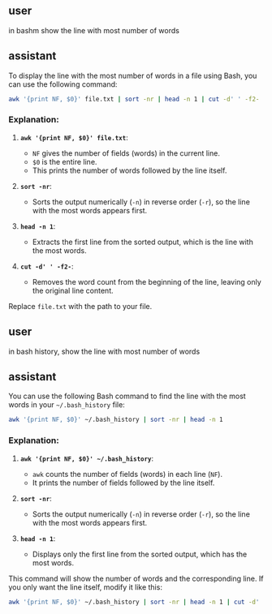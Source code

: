 ## user
in bashm show the line with most number of words
## assistant

To display the line with the most number of words in a file using Bash, you can use the following command:

```bash
awk '{print NF, $0}' file.txt | sort -nr | head -n 1 | cut -d' ' -f2-
```

### Explanation:
1. **`awk '{print NF, $0}' file.txt`**:
   - `NF` gives the number of fields (words) in the current line.
   - `$0` is the entire line. 
   - This prints the number of words followed by the line itself.

2. **`sort -nr`**:
   - Sorts the output numerically (`-n`) in reverse order (`-r`), so the line with the most words appears first.

3. **`head -n 1`**:
   - Extracts the first line from the sorted output, which is the line with the most words.

4. **`cut -d' ' -f2-`**:
   - Removes the word count from the beginning of the line, leaving only the original line content.

Replace `file.txt` with the path to your file.
## user
in bash history, show the line with most number of words
## assistant

You can use the following Bash command to find the line with the most words in your `~/.bash_history` file:

```bash
awk '{print NF, $0}' ~/.bash_history | sort -nr | head -n 1
```

### Explanation:
1. **`awk '{print NF, $0}' ~/.bash_history`**:
   - `awk` counts the number of fields (words) in each line (`NF`).
   - It prints the number of fields followed by the line itself.

2. **`sort -nr`**:
   - Sorts the output numerically (`-n`) in reverse order (`-r`), so the line with the most words appears first.

3. **`head -n 1`**:
   - Displays only the first line from the sorted output, which has the most words. 

This command will show the number of words and the corresponding line. If you only want the line itself, modify it like this:

```bash
awk '{print NF, $0}' ~/.bash_history | sort -nr | head -n 1 | cut -d' ' -f2-
```